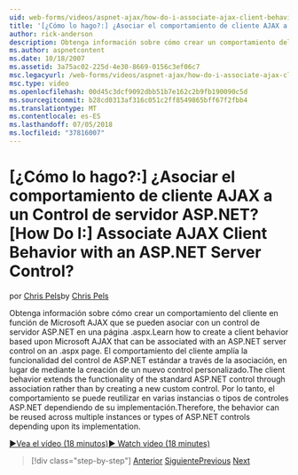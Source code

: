 ```yaml
---
uid: web-forms/videos/aspnet-ajax/how-do-i-associate-ajax-client-behavior-with-an-aspnet-server-control
title: '[¿Cómo lo hago?:] ¿Asociar el comportamiento de cliente AJAX a un Control de servidor ASP.NET? | Microsoft Docs'
author: rick-anderson
description: Obtenga información sobre cómo crear un comportamiento del cliente en función de Microsoft AJAX que se pueden asociar con un control de servidor ASP.NET en una página .aspx. El comportamiento del cliente e...
ms.author: aspnetcontent
ms.date: 10/18/2007
ms.assetid: 3a75ac02-225d-4e30-8669-0156c3ef06c7
msc.legacyurl: /web-forms/videos/aspnet-ajax/how-do-i-associate-ajax-client-behavior-with-an-aspnet-server-control
msc.type: video
ms.openlocfilehash: 00d45c3dcf9092dbb51b7e162c2b9fb190090c5d
ms.sourcegitcommit: b28cd0313af316c051c2ff8549865bff67f2fbb4
ms.translationtype: MT
ms.contentlocale: es-ES
ms.lasthandoff: 07/05/2018
ms.locfileid: "37816007"
---
```

<a name="how-do-i-associate-ajax-client-behavior-with-an-aspnet-server-control"></a><span data-ttu-id="db6cb-105">[¿Cómo lo hago?:] ¿Asociar el comportamiento de cliente AJAX a un Control de servidor ASP.NET?</span><span class="sxs-lookup"><span data-stu-id="db6cb-105">[How Do I:] Associate AJAX Client Behavior with an ASP.NET Server Control?</span></span>
====================
<span data-ttu-id="db6cb-106">por [Chris Pels](https://twitter.com/chrispels)</span><span class="sxs-lookup"><span data-stu-id="db6cb-106">by [Chris Pels](https://twitter.com/chrispels)</span></span>

<span data-ttu-id="db6cb-107">Obtenga información sobre cómo crear un comportamiento del cliente en función de Microsoft AJAX que se pueden asociar con un control de servidor ASP.NET en una página .aspx.</span><span class="sxs-lookup"><span data-stu-id="db6cb-107">Learn how to create a client behavior based upon Microsoft AJAX that can be associated with an ASP.NET server control on an .aspx page.</span></span> <span data-ttu-id="db6cb-108">El comportamiento del cliente amplía la funcionalidad del control de ASP.NET estándar a través de la asociación, en lugar de mediante la creación de un nuevo control personalizado.</span><span class="sxs-lookup"><span data-stu-id="db6cb-108">The client behavior extends the functionality of the standard ASP.NET control through association rather than by creating a new custom control.</span></span> <span data-ttu-id="db6cb-109">Por lo tanto, el comportamiento se puede reutilizar en varias instancias o tipos de controles ASP.NET dependiendo de su implementación.</span><span class="sxs-lookup"><span data-stu-id="db6cb-109">Therefore, the behavior can be reused across multiple instances or types of ASP.NET controls depending upon its implementation.</span></span>

[<span data-ttu-id="db6cb-110">&#9654;Vea el vídeo (18 minutos)</span><span class="sxs-lookup"><span data-stu-id="db6cb-110">&#9654; Watch video (18 minutes)</span></span>](https://channel9.msdn.com/Blogs/ASP-NET-Site-Videos/how-do-i-associate-ajax-client-behavior-with-an-aspnet-server-control)

> [!div class="step-by-step"]
> <span data-ttu-id="db6cb-111">[Anterior](how-do-i-build-custom-server-controls-that-work-with-or-without-aspnet-ajax.md)
> [Siguiente](how-do-i-retrieve-values-from-server-side-ajax-controls.md)</span><span class="sxs-lookup"><span data-stu-id="db6cb-111">[Previous](how-do-i-build-custom-server-controls-that-work-with-or-without-aspnet-ajax.md)
[Next](how-do-i-retrieve-values-from-server-side-ajax-controls.md)</span></span>
